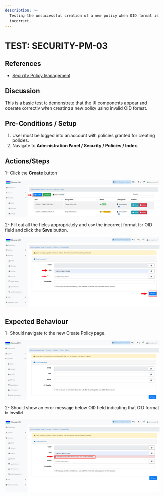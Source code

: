 ```yaml
---
description: >-
  Testing the unsuccessful creation of a new policy when OID format is
  incorrect.
---
```


# TEST: SECURITY-PM-03

## References

* [Security Policy Management](broken-reference)

## Discussion

This is a basic test to demonstrate that the UI components appear and operate correctly when creating a new policy using invalid OID format.



## Pre-Conditions / Setup

1. User must be logged into an account with policies granted for creating policies.
2. Navigate to **Administration Panel / Security / Policies / Index**.

## Actions/Steps

1- Click the **Create** button

![](<../../../../../../../.gitbook/assets/1 (11).jpg>)

2- Fill out all the fields appropriately and use the incorrect format for OID field and click the **Save** button.

![](<../../../../../../../.gitbook/assets/3 (15).jpg>)

## Expected Behaviour

1- Should navigate to the new Create Policy page.

![](<../../../../../../../.gitbook/assets/dnld1 (1).jpg>)

2- Should show an error message below OID field indicating that OID format is invalid.

![](<../../../../../../../.gitbook/assets/4 (6).jpg>)
